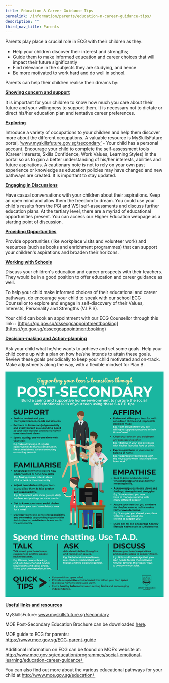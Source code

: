 ```yaml
---
title: Education & Career Guidance Tips
permalink: /information/parents/education-n-career-guidance-tips/
description: ""
third_nav_title: Parents
---
```

<p>Parents play place a crucial role in ECG with their children as they:</p>
<ul>
<li>Help your children discover their interest and strengths;</li>
<li>Guide them to make informed education and career choices that will impact their future significantly</li>
<li>Find relevance in the subjects they are studying, and hence&nbsp;</li>
<li>Be more motivated to work hard and do well in school.</li>
</ul>
<p>Parents can help their children realise their dreams by:</p>
<p><strong><u>Showing concern and support</u></strong></p>
<p>It is important for your children to know how much you care about their future and your willingness to support them. It is necessary not to dictate or direct his/her education plan and tentative career preferences.</p>
<p><u><strong>Exploring</strong></u></p>
<p>Introduce a variety of occupations to your children and help them discover more about the different occupations. A valuable resource is MySkillsFuture portal,&nbsp;<a href="http://www.myskillsfuture.gov.sg/secondary" target="_blank" rel="noopener">&lsquo;www.myskillsfuture.gov.sg/secondary&rsquo;</a>&nbsp;- Your child has a personal account. Encourage your child to complete the self-assessment tools (Career Interests, Skills Confidence, Work Values, Learning Styles) in the portal so as to gain a better understanding of his/her interests, abilities and future aspirations. A cautionary note is not to rely on your own past experience or knowledge as education policies may have changed and new pathways are created. It is important to stay updated.</p>
<p><strong><u>Engaging in Discussions</u></strong></p>
<p>Have casual conversations with your children about their aspirations. Keep an open mind and allow them the freedom to dream. You could use your child's results from the PGI and WSI self-assessments and discuss further education plans. At the tertiary level, there are a myriad of educational opportunities present. You can access our Higher Education webpage as a starting point of discussion.&nbsp;</p>
<p><strong><u>Providing Opportunities</u></strong></p>
<p>Provide opportunities (like workplace visits and volunteer work) and resources (such as books and enrichment programmes) that can support your children's aspirations and broaden their horizons.</p>
<p><strong><u>Working with Schools</u></strong></p>
<p>Discuss your children's education and career prospects with their teachers. They would be in a good position to offer education and career guidance as well.
        <!-- /\* Font Definitions \*/ @font-face {font-family:"Cambria Math"; panose-1:2 4 5 3 5 4 6 3 2 4; mso-font-charset:0; mso-generic-font-family:roman; mso-font-pitch:variable; mso-font-signature:3 0 0 0 1 0;} @font-face {font-family:DengXian; panose-1:2 1 6 0 3 1 1 1 1 1; mso-font-alt:等线; mso-font-charset:134; mso-generic-font-family:auto; mso-font-pitch:variable; mso-font-signature:-1610612033 953122042 22 0 262159 0;} @font-face {font-family:Calibri; panose-1:2 15 5 2 2 2 4 3 2 4; mso-font-charset:0; mso-generic-font-family:swiss; mso-font-pitch:variable; mso-font-signature:-469750017 -1073732485 9 0 511 0;} @font-face {font-family:"\\@DengXian"; panose-1:2 1 6 0 3 1 1 1 1 1; mso-font-charset:134; mso-generic-font-family:auto; mso-font-pitch:variable; mso-font-signature:-1610612033 953122042 22 0 262159 0;} /\* Style Definitions \*/ p.MsoNormal, li.MsoNormal, div.MsoNormal {mso-style-unhide:no; mso-style-qformat:yes; mso-style-parent:""; margin:0in; mso-pagination:widow-orphan; font-size:11.0pt; font-family:"Calibri",sans-serif; mso-fareast-font-family:DengXian; mso-fareast-theme-font:minor-fareast;} a:link, span.MsoHyperlink {mso-style-noshow:yes; mso-style-priority:99; color:#0563C1; text-decoration:underline; text-underline:single;} a:visited, span.MsoHyperlinkFollowed {mso-style-noshow:yes; mso-style-priority:99; color:#954F72; mso-themecolor:followedhyperlink; text-decoration:underline; text-underline:single;} .MsoChpDefault {mso-style-type:export-only; mso-default-props:yes; font-size:10.0pt; mso-ansi-font-size:10.0pt; mso-bidi-font-size:10.0pt;} @page WordSection1 {size:8.5in 11.0in; margin:1.0in 1.0in 1.0in 1.0in; mso-header-margin:.5in; mso-footer-margin:.5in; mso-paper-source:0;} div.WordSection1 {page:WordSection1;} -->

To help your child make informed choices of their educational and career pathways, do encourage your child to speak with our school ECG Counsellor to explore and engage in self-discovery of their Values, Interests, Personality and Strengths (V.I.P.S).

Your child can book an appointment with our ECG Counsellor through this link: : [https://go.gov.sg/dssecgcappointmentbooking](https://go.gov.sg/dssecgcappointmentbooking)</p>
<p><strong><u>Decision-making and Action-planning</u></strong></p>
<p>Ask your child what he/she wants to achieve and set some goals. Help your child come up with a plan on how he/she intends to attain these goals. Review these goals periodically to keep your child motivated and on-track. Make adjustments along the way, with a flexible mindset for Plan B.</p>
<img src="/images/info.jpeg">
<p><u><strong>Useful links and resources</strong></u></p>
<p>MySkillsFuture:&nbsp;<a href="http://www.myskillsfuture.sg/secondary" target="_blank" rel="noopener">www.myskillsfuture.sg/secondary</a></p>
<p>MOE Post-Secondary Education Brochure can be downloaded&nbsp;<a href="/files/post-secondary-brochure.pdf" target="_blank" rel="noopener">here</a>.</p>
<p>MOE guide to ECG for parents:<br /><a href="https://www.moe.gov.sg/ECG-parent-guide" target="_blank" rel="noopener">https://www.moe.gov.sg/ECG-parent-guide</a></p>
<p>Additional information on ECG can be found on MOE&rsquo;s website at: <a href="http://www.moe.gov.sg/education/programmes/social-emotional-learning/education-career-guidance/" target="_blank" rel="noopener">http://www.moe.gov.sg/education/programmes/social-emotional-learning/education-career-guidance/&nbsp;</a></p>
<p>You can also find out more about the various educational pathways for your child at <a href="http://www.moe.gov.sg/education/" target="_blank" rel="noopener">http://www.moe.gov.sg/education/&nbsp;</a></p>